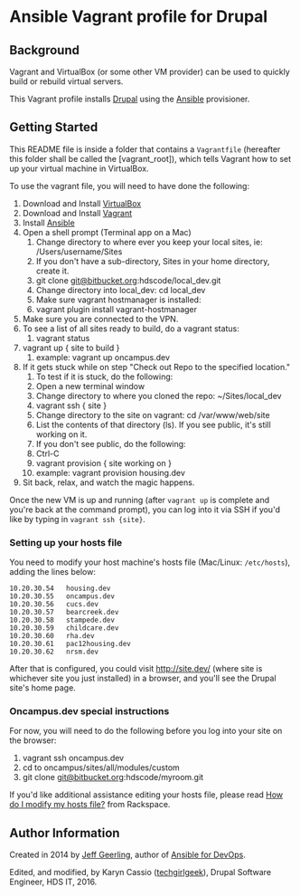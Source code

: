# Ansible Vagrant profile for Drupal

## Background

Vagrant and VirtualBox (or some other VM provider) can be used to quickly build or rebuild virtual servers.

This Vagrant profile installs [Drupal](https://drupal.org/) using the [Ansible](http://www.ansible.com/) provisioner.

## Getting Started

This README file is inside a folder that contains a `Vagrantfile` (hereafter this folder shall be called the [vagrant_root]), which tells Vagrant how to set up your virtual machine in VirtualBox.

To use the vagrant file, you will need to have done the following:

  1. Download and Install [VirtualBox](https://www.virtualbox.org/wiki/Downloads)
  2. Download and Install [Vagrant](https://www.vagrantup.com/downloads.html)
  3. Install [Ansible](http://docs.ansible.com/intro_installation.html)
  4. Open a shell prompt (Terminal app on a Mac)
      1. Change directory to where ever you keep your local sites, ie: /Users/username/Sites
      2. If you don't have a sub-directory, Sites in your home directory, create it.
      3. git clone git@bitbucket.org:hdscode/local_dev.git
      4. Change directory into local_dev: cd local_dev
      5. Make sure vagrant hostmanager is installed: 
      6. vagrant plugin install vagrant-hostmanager
  5. Make sure you are connected to the VPN.
  6. To see a list of all sites ready to build, do a vagrant status:
      1. vagrant status
  7. vagrant up { site to build }
      1.  example: vagrant up oncampus.dev 
  8. If it gets stuck while on step "Check out Repo to the specified location." 
      1. To test if it is stuck, do the following:
        1. Open a new terminal window
        2. Change directory to where you cloned the repo: ~/Sites/local_dev
        3. vagrant ssh { site }
        4. Change directory to the site on vagrant: cd /var/www/web/site
        5. List the contents of that directory (ls). If you see public, it's still working on it.
      2. If you don't see public, do the following:
        1. Ctrl-C
        2. vagrant provision { site working on }
        3. example: vagrant provision housing.dev
  9. Sit back, relax, and watch the magic happens.

Once the new VM is up and running (after `vagrant up` is complete and you're back at the command prompt), you can log into it via SSH if you'd like by typing in `vagrant ssh {site}`.

### Setting up your hosts file

You need to modify your host machine's hosts file (Mac/Linux: `/etc/hosts`), adding the lines below:

    10.20.30.54   housing.dev
    10.20.30.55   oncampus.dev
    10.20.30.56   cucs.dev
    10.20.30.57   bearcreek.dev
    10.20.30.58   stampede.dev
    10.20.30.59   childcare.dev
    10.20.30.60   rha.dev
    10.20.30.61   pac12housing.dev
    10.20.30.62   nrsm.dev

After that is configured, you could visit http://site.dev/ (where site is whichever site you just installed) in a browser, and you'll see the Drupal site's home page.

### Oncampus.dev special instructions

For now, you will need to do the following before you log into your site on the browser:

  1. vagrant ssh oncampus.dev
  2. cd to oncampus/sites/all/modules/custom
  3. git clone git@bitbucket.org:hdscode/myroom.git

If you'd like additional assistance editing your hosts file, please read [How do I modify my hosts file?](http://www.rackspace.com/knowledge_center/article/how-do-i-modify-my-hosts-file) from Rackspace.

## Author Information

Created in 2014 by [Jeff Geerling](http://jeffgeerling.com/), author of [Ansible for DevOps](http://ansiblefordevops.com/).

Edited, and modified, by Karyn Cassio ([techgirlgeek](http://techgirlgeek.com/)), Drupal Software Engineer, HDS IT, 2016.
